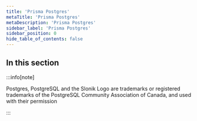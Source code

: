 ```yaml
---
title: 'Prisma Postgres'
metaTitle: 'Prisma Postgres'
metaDescription: 'Prisma Postgres'
sidebar_label: 'Prisma Postgres'
sidebar_position: 0
hide_table_of_contents: false
---
```


## In this section

<!-- Subsections -->

:::info[note]

Postgres, PostgreSQL and the Slonik Logo are trademarks or registered trademarks of the PostgreSQL Community Association of Canada, and used with their permission

:::
